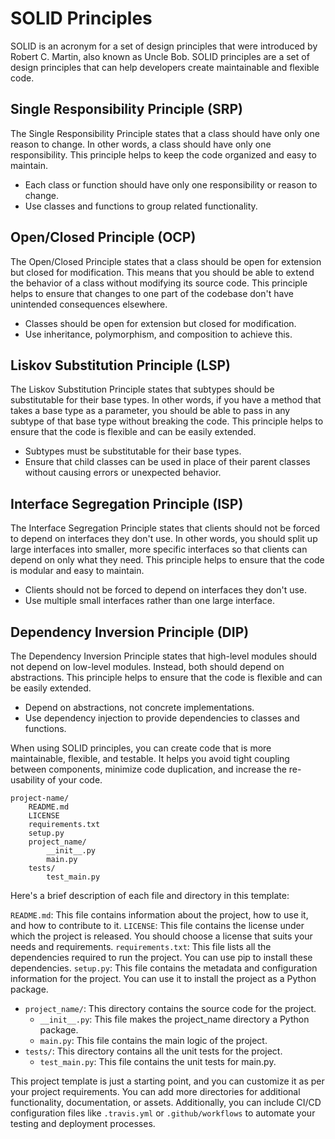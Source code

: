 # SOLID Principles

SOLID is an acronym for a set of design principles that were introduced by Robert C. Martin, also known as Uncle Bob.
SOLID principles are a set of design principles that can help developers create maintainable and flexible code.

## Single Responsibility Principle (SRP)

The Single Responsibility Principle states that a class should have only one reason to change. In other words, a class
should have only one responsibility. This principle helps to keep the code organized and easy to maintain.

- Each class or function should have only one responsibility or reason to change.
- Use classes and functions to group related functionality.

## Open/Closed Principle (OCP)

The Open/Closed Principle states that a class should be open for extension but closed for modification. This means that
you should be able to extend the behavior of a class without modifying its source code. This principle helps to ensure
that changes to one part of the codebase don't have unintended consequences elsewhere.

- Classes should be open for extension but closed for modification.
- Use inheritance, polymorphism, and composition to achieve this.

## Liskov Substitution Principle (LSP)

The Liskov Substitution Principle states that subtypes should be substitutable for their base types. In other words, if
you have a method that takes a base type as a parameter, you should be able to pass in any subtype of that base type
without breaking the code. This principle helps to ensure that the code is flexible and can be easily extended.

- Subtypes must be substitutable for their base types.
- Ensure that child classes can be used in place of their parent classes without causing errors or unexpected behavior.

## Interface Segregation Principle (ISP)

The Interface Segregation Principle states that clients should not be forced to depend on interfaces they don't use. In
other words, you should split up large interfaces into smaller, more specific interfaces so that clients can depend on
only what they need. This principle helps to ensure that the code is modular and easy to maintain.

- Clients should not be forced to depend on interfaces they don't use.
- Use multiple small interfaces rather than one large interface.

## Dependency Inversion Principle (DIP)

The Dependency Inversion Principle states that high-level modules should not depend on low-level modules. Instead, both
should depend on abstractions. This principle helps to ensure that the code is flexible and can be easily extended.

- Depend on abstractions, not concrete implementations.
- Use dependency injection to provide dependencies to classes and functions.

When using SOLID principles, you can create code that is more maintainable, flexible, and testable. It helps you avoid
tight coupling between components, minimize code duplication, and increase the re-usability of your code.

```
project-name/
    README.md
    LICENSE
    requirements.txt
    setup.py
    project_name/
        __init__.py
        main.py
    tests/
        test_main.py

```

Here's a brief description of each file and directory in this template:

`README.md`: This file contains information about the project, how to use it, and how to contribute to it.
`LICENSE`: This file contains the license under which the project is released. You should choose a license that suits
your
needs and requirements.
`requirements.txt`: This file lists all the dependencies required to run the project. You can use pip to install these
dependencies.
`setup.py`: This file contains the metadata and configuration information for the project. You can use it to install the
project as a Python package.

- `project_name/`: This directory contains the source code for the project.
    - `__init__.py`: This file makes the project_name directory a Python package.
    - `main.py`: This file contains the main logic of the project.
- `tests/`: This directory contains all the unit tests for the project.
    - `test_main.py`: This file contains the unit tests for main.py.

This project template is just a starting point, and you can customize it as per your project requirements. You can add
more directories for additional functionality, documentation, or assets. Additionally, you can include CI/CD
configuration files like `.travis.yml` or `.github/workflows` to automate your testing and deployment processes.